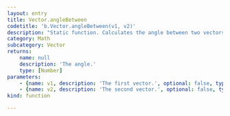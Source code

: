 ```yaml
---
layout: entry
title: Vector.angleBetween
codetitle: 'b.Vector.angleBetween(v1, v2)'
description: "Static function. Calculates the angle between two vectors.\nIs meant to be called \"static\" i.e. Vector.angleBetween(v1, v2);"
category: Math
subcategory: Vector
returns:
    name: null
    description: 'The angle.'
    type: [Number]
parameters:
    - {name: v1, description: 'The first vector.', optional: false, type: [Vector]}
    - {name: v2, description: 'The second vector.', optional: false, type: [Vector]}
kind: function

---
```

